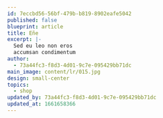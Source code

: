 ```yaml
---
id: 7eccbd56-56bf-479b-b819-8902eafe5042
published: false
blueprint: article
title: Eñe
excerpt: |-
  Sed eu leo non eros
  accumsan condimentum
author:
  - 73a44fc3-f8d3-4d01-9c7e-095429bb71dc
main_image: content/lr/015.jpg
design: small-center
topics:
  - shop
updated_by: 73a44fc3-f8d3-4d01-9c7e-095429bb71dc
updated_at: 1661658366
---
```

